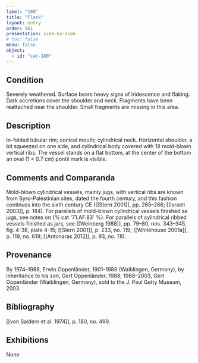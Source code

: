 ```yaml
---
label: "180"
title: "Flask"
layout: entry
order: 561
presentation: side-by-side
# toc: false
menu: false
object:
  - id: "cat-180"
---
```


## Condition

Severely weathered. Surface bears heavy signs of iridescence and flaking. Dark accretions cover the shoulder and neck. Fragments have been reattached near the shoulder. Small fragments are missing in this area.

## Description

In-folded tubular rim; conical mouth; cylindrical neck. Horizontal shoulder, a bit squeezed on one side, and cylindrical body covered with 18 mold-blown vertical ribs. The vessel stands on a flat bottom, at the center of the bottom an oval (1 × 0.7 cm) pontil mark is visible.

## Comments and Comparanda

Mold-blown cylindrical vessels, mainly jugs, with vertical ribs are known from Syro-Palestinian sites, dated the fourth century, and this fashion continues into the sixth century CE ([[Stern 2001]], pp. 265–266; [[Israeli 2003]], p. 184). For parallels of mold-blown cylindrical vessels finished as jugs, see notes on {% cat '71.AF.83' %}. For parallels of cylindrical ribbed vessels finished as jars, see [[Weinberg 1988]], pp. 79–80, nos. 343–345, fig. 4-38, plate 4-15; [[Stern 2001]], p. 233, no. 119; [[Whitehouse 2001a]], p. 119, no. 619; [[Antonaras 2012]], p. 93, no. 110.

## Provenance

By 1974–1988, Erwin Oppenländer, 1901–1988 (Waiblingen, Germany), by inheritance to his son, Gert Oppenländer, 1988; 1988–2003, Gert Oppenländer (Waiblingen, Germany), sold to the J. Paul Getty Museum, 2003

## Bibliography

[[von Saldern et al. 1974]], p. 180, no. 499.

## Exhibitions

None